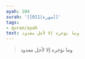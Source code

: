 ```yaml
---
ayah: 104
surah: '[[011|سورة]]'
tags:
- quran/ayah
text: وما نؤخره إلا لأجل معدود
---
```

> وما نؤخره إلا لأجل معدود
